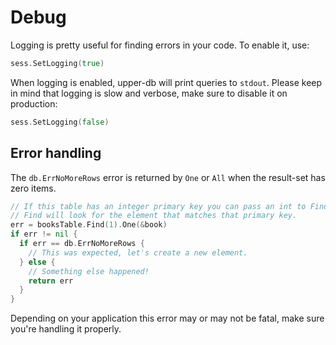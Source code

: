 # Debug

Logging is pretty useful for finding errors in your code. To enable it, use:

```go
sess.SetLogging(true)
```

When logging is enabled, upper-db will print queries to `stdout`. Please keep
in mind that logging is slow and verbose, make sure to disable it on
production:

```go
sess.SetLogging(false)
```

## Error handling

The `db.ErrNoMoreRows` error is returned by `One` or `All` when the result-set
has zero items.

```go
// If this table has an integer primary key you can pass an int to Find and
// Find will look for the element that matches that primary key.
err = booksTable.Find(1).One(&book)
if err != nil {
  if err == db.ErrNoMoreRows {
    // This was expected, let's create a new element.
  } else {
    // Something else happened!
    return err
  }
}
```

Depending on your application this error may or may not be fatal, make sure
you're handling it properly.
